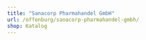 ```yaml
---
title: "Sanacorp Pharmahandel GmbH"
url: /offenburg/sanacorp-pharmahandel-gmbh/
shop: Katalog
---
```

